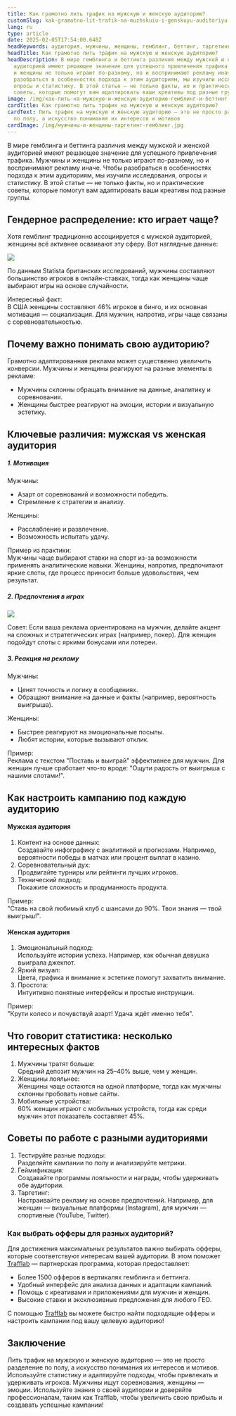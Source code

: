 ```yaml
---
title: Как грамотно лить трафик на мужскую и женскую аудиторию?
customSlug: kak-gramotno-lit-trafik-na-muzhskuiu-i-genskuyu-auditoriyu
lang: ru
type: article
date: 2025-02-05T17:54:00.648Z
headKeywords: аудитория, мужчины, женщины, гемблинг, беттинг, таргетинг
headTitle: Как грамотно лить трафик на мужскую и женскую аудиторию?
headDescription: В мире гемблинга и беттинга различия между мужской и женской
  аудиторией имеют решающее значение для успешного привлечения трафика. Мужчины
  и женщины не только играют по-разному, но и воспринимают рекламу иначе. Чтобы
  разобраться в особенностях подхода к этим аудиториям, мы изучили исследования,
  опросы и статистику. В этой статье — не только факты, но и практические
  советы, которые помогут вам адаптировать ваши креативы под разные группы.
image: /img/как-лить-на-мужскую-и-женскую-аудиторию-гемблинг-и-беттинг.jpg
cardTitle: Как грамотно лить трафик на мужскую и женскую аудиторию?
cardText: Лить трафик на мужскую и женскую аудиторию — это не просто разделение
  по полу, а искусство понимания их интересов и мотивов
cardImage: /img/мужчины-и-женщины-таргетинг-гемблинг.jpg
---
```



В мире гемблинга и беттинга различия между мужской и женской аудиторией имеют решающее значение для успешного привлечения трафика. Мужчины и женщины не только играют по-разному, но и воспринимают рекламу иначе. Чтобы разобраться в особенностях подхода к этим аудиториям, мы изучили исследования, опросы и статистику. В этой статье — не только факты, но и практические советы, которые помогут вам адаптировать ваши креативы под разные группы.



## Гендерное распределение: кто играет чаще?

Хотя гемблинг традиционно ассоциируется с мужской аудиторией, женщины всё активнее осваивают эту сферу. Вот наглядные данные:

![](https://lh7-rt.googleusercontent.com/docsz/AD_4nXeqeexTh8zlyYJRI-ZvfCcpN7y-jyV5eK_v1i67i8aAnxtkmrE3m9EUOBswgZA-WfC5OZ_9nro0uolvJnzJ95uSlvAPXiFV2BEm7RRwSoKwCuPXNPKI86uKEoqp3DdplNo?key=JFUgCYJsExyspM8yUb_CXUJr)



По данным Statista британских исследований, мужчины составляют большинство игроков в онлайн-ставках, тогда как женщины чаще выбирают игры на основе случайности.

Интересный факт:\
В США женщины составляют 46% игроков в бинго, и их основная мотивация — социализация. Для мужчин, напротив, игры чаще связаны с соревновательностью.



## Почему важно понимать свою аудиторию?

Грамотно адаптированная реклама может существенно увеличить конверсии. Мужчины и женщины реагируют на разные элементы в рекламе:

* Мужчины склонны обращать внимание на данные, аналитику и соревнования.
* Женщины быстрее реагируют на эмоции, истории и визуальную эстетику.



## Ключевые различия: мужская vs женская аудитория

##### 1. Мотивация

Мужчины:

* Азарт от соревнований и возможности победить.
* Стремление к стратегии и анализу.

Женщины:

* Расслабление и развлечение.
* Возможность испытать удачу.

Пример из практики:\
Мужчины чаще выбирают ставки на спорт из-за возможности применять аналитические навыки. Женщины, напротив, предпочитают яркие слоты, где процесс приносит больше удовольствия, чем результат.



##### 2. Предпочтения в играх

![](https://lh7-rt.googleusercontent.com/docsz/AD_4nXc87_78RYkPl2zJCbckZ9BfOWsCQqOrzyTGzd1N1ylP5nmnXXKQmG-X7HyU6P-EPgRHYZgFGXW4jGe83nKk5q1yo2n7mho2Ke8GrfklBcoG8FZgaTWMo7Esq7p8BOH4uA?key=JFUgCYJsExyspM8yUb_CXUJr)

Совет: Если ваша реклама ориентирована на мужчин, делайте акцент на сложных и стратегических играх (например, покер). Для женщин подойдут слоты с яркими бонусами или лотереи.



##### 3. Реакция на рекламу

Мужчины:

* Ценят точность и логику в сообщениях.
* Обращают внимание на данные и факты (например, вероятность выигрыша).

Женщины:

* Быстрее реагируют на эмоциональные посылы.
* Любят истории, которые вызывают отклик.

Пример:\
Реклама с текстом "Поставь и выиграй" эффективнее для мужчин. Для женщин лучше сработает что-то вроде: "Ощути радость от выигрыша с нашими слотами!".



## Как настроить кампанию под каждую аудиторию

#### Мужская аудитория

1. Контент на основе данных:\
   Создавайте инфографику с аналитикой и прогнозами. Например, вероятности победы в матчах или процент выплат в казино.
2. Соревновательный дух:\
   Продвигайте турниры или рейтинги лучших игроков.
3. Технический подход:\
   Покажите сложность и продуманность продукта.

Пример:\
"Ставь на свой любимый клуб с шансами до 90%. Твои знания — твой выигрыш!".



#### Женская аудитория

1. Эмоциональный подход:\
   Используйте истории успеха. Например, как обычная девушка выиграла джекпот.
2. Яркий визуал:\
   Цвета, графика и внимание к эстетике помогут захватить внимание.
3. Простота:\
   Интуитивно понятные интерфейсы и простые инструкции.

Пример:\
"Крути колесо и почувствуй азарт! Удача ждёт именно тебя".



## Что говорит статистика: несколько интересных фактов

1. Мужчины тратят больше:\
   Средний депозит мужчин на 25–40% выше, чем у женщин.
2. Женщины лояльнее:\
   Женщины чаще остаются на одной платформе, тогда как мужчины склонны пробовать новые сайты.
3. Мобильные устройства:\
   60% женщин играют с мобильных устройств, тогда как среди мужчин этот показатель составляет 45%.



## Советы по работе с разными аудиториями

1. Тестируйте разные подходы:\
   Разделяйте кампании по полу и анализируйте метрики.
2. Геймификация:\
   Создавайте программы лояльности и награды, чтобы удерживать обе аудитории.
3. Таргетинг:\
   Настраивайте рекламу на основе предпочтений. Например, для женщин — визуальные платформы (Instagram), для мужчин — спортивные (YouTube, Twitter).



### Как выбрать офферы для разных аудиторий?

Для достижения максимальных результатов важно выбирать офферы, которые соответствуют интересам вашей аудитории. В этом поможет [Trafflab](https://trafflab.io/ru) — партнерская программа, которая предоставляет:

* Более 1500 офферов в вертикалях гемблинга и беттинга.
* Удобный интерфейс для анализа данных и адаптации кампаний.
* Помощь с креативами и приложениями для мужчин и женщин.
* Высокие ставки и эксклюзивные предложения для любого ГЕО.

С помощью [Trafflab](https://t.me/trafflab_cpa) вы можете быстро найти подходящие офферы и настроить кампании под вашу целевую аудиторию!



## Заключение

Лить трафик на мужскую и женскую аудиторию — это не просто разделение по полу, а искусство понимания их интересов и мотивов. Используйте статистику и адаптируйте подходы, чтобы привлекать и удерживать игроков. Мужчины ищут соревнования, женщины — эмоции. Используйте знания о своей аудитории и доверяйте профессионалам, таким как Trafflab, чтобы увеличить свою прибыль и создавать успешные кампании!